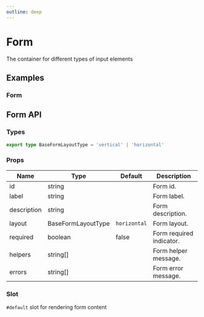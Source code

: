 ```yaml
---
outline: deep
---
```


<script setup lang="ts">
import FormExample from './demo/form/form-example.vue'
</script>

# Form

The container for different types of input elements

## Examples

### Form

<!--@include: ./demo/form/form-example.md-->

## Form API

### Types

```ts
export type BaseFormLayoutType = 'vertical' | 'horizontal'
```

### Props

| Name        | Type               | Default      | Description              |
|-------------|--------------------|--------------|--------------------------|
| id          | string             |              | Form id.                 |
| label       | string             |              | Form label.              |
| description | string             |              | Form description.        |
| layout      | BaseFormLayoutType | `horizontal` | Form layout.             |
| required    | boolean            | false        | Form required indicator. |
| helpers     | string[]           |              | Form helper message.     |
| errors      | string[]           |              | Form error message.      |

### Slot

`#default` slot for rendering form content
